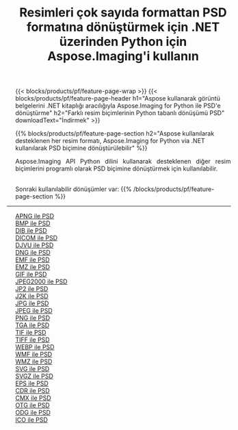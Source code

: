 ﻿---
title: Resimleri çok sayıda formattan PSD formatına dönüştürmek için .NET üzerinden Python için Aspose.Imaging'i kullanın 
weight: 3920
url: /tr/python-net/conversion/to/psd 
lang: tr
langdirlevel: 2
locales: zh-hans,ja,it,ru,de,es,fr,nl,id,lt,pl,pt,vi,tr,ko,zh-hant,ar,hi,th,sv,cs,uk,he
description: Aspose.Imaging for Python via .NET library kullanarak çeşitli formatları PSD formatına dönüştürebilirsiniz.
---

{{< blocks/products/pf/feature-page-wrap >}}
{{< blocks/products/pf/feature-page-header h1="Aspose kullanarak görüntü belgelerini .NET kitaplığı aracılığıyla Aspose.Imaging for Python ile PSD'e dönüştürme" h2="Farklı resim biçimlerinin Python tabanlı dönüşümü PSD" downloadText="İndirmek" >}}


{{% blocks/products/pf/feature-page-section  h2="Aspose kullanılarak desteklenen her resim formatı, Aspose.Imaging for Python via .NET kullanılarak PSD biçimine dönüştürülebilir" %}}
<p align=justify>Aspose.Imaging API Python dilini kullanarak desteklenen diğer resim biçimlerini programlı olarak PSD biçimine dönüştürmek için kullanılabilir.</p>
<br/>
Sonraki kullanılabilir dönüşümler var:
{{% /blocks/products/pf/feature-page-section %}}
<div class="container-fluid productfamilypage bg-gray">
    <div class="convertypes bg-gray agp-content section">
        <div class="container">
		<hr style="margin-left:-20px;"/>
		<div class="row other-converters">
		    <div class='col-md-2 other-converter remove-lp remove-rp'><a href="/imaging/tr/python-net/conversion/apng-to-psd" >APNG ile PSD</a></div>
<div class='col-md-2 other-converter remove-lp remove-rp'><a href="/imaging/tr/python-net/conversion/bmp-to-psd" >BMP ile PSD</a></div>
<div class='col-md-2 other-converter remove-lp remove-rp'><a href="/imaging/tr/python-net/conversion/dib-to-psd" >DIB ile PSD</a></div>
<div class='col-md-2 other-converter remove-lp remove-rp'><a href="/imaging/tr/python-net/conversion/dicom-to-psd" >DICOM ile PSD</a></div>
<div class='col-md-2 other-converter remove-lp remove-rp'><a href="/imaging/tr/python-net/conversion/djvu-to-psd" >DJVU ile PSD</a></div>
<div class='col-md-2 other-converter remove-lp remove-rp'><a href="/imaging/tr/python-net/conversion/dng-to-psd" >DNG ile PSD</a></div>
<div class='col-md-2 other-converter remove-lp remove-rp'><a href="/imaging/tr/python-net/conversion/emf-to-psd" >EMF ile PSD</a></div>
<div class='col-md-2 other-converter remove-lp remove-rp'><a href="/imaging/tr/python-net/conversion/emz-to-psd" >EMZ ile PSD</a></div>
<div class='col-md-2 other-converter remove-lp remove-rp'><a href="/imaging/tr/python-net/conversion/gif-to-psd" >GIF ile PSD</a></div>
<div class='col-md-2 other-converter remove-lp remove-rp'><a href="/imaging/tr/python-net/conversion/jpeg2000-to-psd" >JPEG2000 ile PSD</a></div>
<div class='col-md-2 other-converter remove-lp remove-rp'><a href="/imaging/tr/python-net/conversion/jp2-to-psd" >JP2 ile PSD</a></div>
<div class='col-md-2 other-converter remove-lp remove-rp'><a href="/imaging/tr/python-net/conversion/j2k-to-psd" >J2K ile PSD</a></div>
<div class='col-md-2 other-converter remove-lp remove-rp'><a href="/imaging/tr/python-net/conversion/jpg-to-psd" >JPG ile PSD</a></div>
<div class='col-md-2 other-converter remove-lp remove-rp'><a href="/imaging/tr/python-net/conversion/jpeg-to-psd" >JPEG ile PSD</a></div>
<div class='col-md-2 other-converter remove-lp remove-rp'><a href="/imaging/tr/python-net/conversion/png-to-psd" >PNG ile PSD</a></div>
<div class='col-md-2 other-converter remove-lp remove-rp'><a href="/imaging/tr/python-net/conversion/tga-to-psd" >TGA ile PSD</a></div>
<div class='col-md-2 other-converter remove-lp remove-rp'><a href="/imaging/tr/python-net/conversion/tif-to-psd" >TIF ile PSD</a></div>
<div class='col-md-2 other-converter remove-lp remove-rp'><a href="/imaging/tr/python-net/conversion/tiff-to-psd" >TIFF ile PSD</a></div>
<div class='col-md-2 other-converter remove-lp remove-rp'><a href="/imaging/tr/python-net/conversion/webp-to-psd" >WEBP ile PSD</a></div>
<div class='col-md-2 other-converter remove-lp remove-rp'><a href="/imaging/tr/python-net/conversion/wmf-to-psd" >WMF ile PSD</a></div>
<div class='col-md-2 other-converter remove-lp remove-rp'><a href="/imaging/tr/python-net/conversion/wmz-to-psd" >WMZ ile PSD</a></div>
<div class='col-md-2 other-converter remove-lp remove-rp'><a href="/imaging/tr/python-net/conversion/svg-to-psd" >SVG ile PSD</a></div>
<div class='col-md-2 other-converter remove-lp remove-rp'><a href="/imaging/tr/python-net/conversion/svgz-to-psd" >SVGZ ile PSD</a></div>
<div class='col-md-2 other-converter remove-lp remove-rp'><a href="/imaging/tr/python-net/conversion/eps-to-psd" >EPS ile PSD</a></div>
<div class='col-md-2 other-converter remove-lp remove-rp'><a href="/imaging/tr/python-net/conversion/cdr-to-psd" >CDR ile PSD</a></div>
<div class='col-md-2 other-converter remove-lp remove-rp'><a href="/imaging/tr/python-net/conversion/cmx-to-psd" >CMX ile PSD</a></div>
<div class='col-md-2 other-converter remove-lp remove-rp'><a href="/imaging/tr/python-net/conversion/otg-to-psd" >OTG ile PSD</a></div>
<div class='col-md-2 other-converter remove-lp remove-rp'><a href="/imaging/tr/python-net/conversion/odg-to-psd" >ODG ile PSD</a></div>
<div class='col-md-2 other-converter remove-lp remove-rp'><a href="/imaging/tr/python-net/conversion/ico-to-psd" >ICO ile PSD</a></div>
                </div>
        </div>
    </div>
</div>
<br/>

